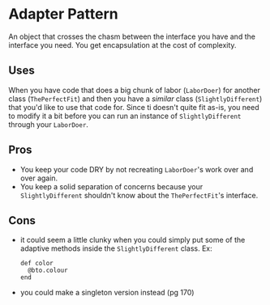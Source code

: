 # Adapter Pattern
An object that crosses the chasm between the interface you have and the interface you need. You get encapsulation at the cost of complexity.

## Uses
When you have code that does a big chunk of labor (`LaborDoer`) for another class (`ThePerfectFit`) and then you have a _similar_ class (`SlightlyDifferent`) that you'd like to use that code for. Since ti doesn't quite fit as-is, you need to modify it a bit before you can run an instance of `SlightlyDifferent` through your `LaborDoer`.

## Pros
- You keep your code DRY by not recreating `LaborDoer`'s work over and over again.
- You keep a solid separation of concerns because your `SlightlyDifferent` shouldn't know about the `ThePerfectFit`'s interface.

## Cons
- it could seem a little clunky when you could simply put some of the adaptive methods inside the `SlightlyDifferent` class. Ex:
    ```
    def color
      @bto.colour
    end
    ```
- you could make a singleton version instead (pg 170)
